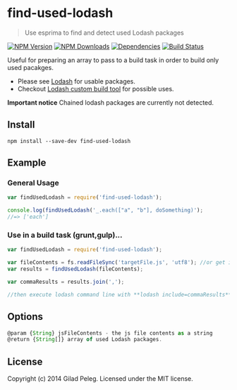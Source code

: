 # find-used-lodash
> Use esprima to find and detect used Lodash packages

[![NPM Version](http://img.shields.io/npm/v/find-used-lodash.svg?style=flat)](https://npmjs.org/package/find-used-lodash)
[![NPM Downloads](http://img.shields.io/npm/dm/find-used-lodash.svg?style=flat)](https://npmjs.org/package/find-used-lodash)
[![Dependencies](http://img.shields.io/gemnasium/pgilad/find-used-lodash.svg?style=flat)](https://gemnasium.com/pgilad/find-used-lodash)
[![Build Status](http://img.shields.io/travis/pgilad/find-used-lodash.svg?style=flat)](https://travis-ci.org/pgilad/find-used-lodash)

Useful for preparing an array to pass to a build task in order to build only used pacakges.

* Please see [Lodash](http://lodash.com/) for usable packages.
* Checkout [Lodash custom build tool](http://lodash.com/custom-builds) for possible uses.

**Important notice** Chained lodash packages are currently not detected.

## Install

```
npm install --save-dev find-used-lodash
```

## Example

### General Usage

```js
var findUsedLodash = require('find-used-lodash');

console.log(findUsedLodash('_.each(["a", "b"], doSomething)');
//=> ['each']
```

### Use in a build task (grunt,gulp)...

```js
var findUsedLodash = require('find-used-lodash');

var fileContents = fs.readFileSync('targetFile.js', 'utf8'); //or get it from file stream
var results = findUsedLodash(fileContents);

var commaResults = results.join(',');

//then execute lodash command line with **lodash include=commaResults**
```

## Options

```js
@param {String} jsFileContents - the js file contents as a string
@return {String[]} array of used Lodash packages.
```

## License
Copyright (c) 2014 Gilad Peleg. Licensed under the MIT license.
